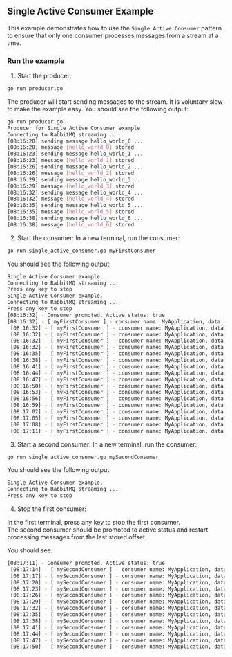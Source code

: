 ## Single Active Consumer Example

This example demonstrates how to use the `Single Active Consumer` pattern to ensure that only one consumer processes messages from a stream at a time.

### Run the example


1. Start the producer:
```bash
go run producer.go
```
The producer will start sending messages to the stream. It is voluntary slow to make the example easy.
You should see the following output:

```bash
go run producer.go
Producer for Single Active Consumer example
Connecting to RabbitMQ streaming ...
[08:16:20] sending message hello_world_0 ...
[08:16:20] message [hello_world_0] stored
[08:16:23] sending message hello_world_1 ...
[08:16:23] message [hello_world_1] stored
[08:16:26] sending message hello_world_2 ...
[08:16:26] message [hello_world_2] stored
[08:16:29] sending message hello_world_3 ...
[08:16:29] message [hello_world_3] stored
[08:16:32] sending message hello_world_4 ...
[08:16:32] message [hello_world_4] stored
[08:16:35] sending message hello_world_5 ...
[08:16:35] message [hello_world_5] stored
[08:16:38] sending message hello_world_6 ...
[08:16:38] message [hello_world_6] stored
```
2. Start the consumer:
In a new terminal, run the consumer:
```bash
go run single_active_consumer.go myFirstConsumer
```

You should see the following output:

```bash
Single Active Consumer example.
Connecting to RabbitMQ streaming ...
Press any key to stop
Single Active Consumer example.
Connecting to RabbitMQ streaming ...
Press any key to stop
[08:16:32] - Consumer promoted. Active status: true
[08:16:32] - [ myFirstConsumer ] - consumer name: MyApplication, data: [hello_world_0], message offset 0,
 [08:16:32] - [ myFirstConsumer ] - consumer name: MyApplication, data: [hello_world_1], message offset 1,
 [08:16:32] - [ myFirstConsumer ] - consumer name: MyApplication, data: [hello_world_2], message offset 2,
 [08:16:32] - [ myFirstConsumer ] - consumer name: MyApplication, data: [hello_world_3], message offset 3,
 [08:16:32] - [ myFirstConsumer ] - consumer name: MyApplication, data: [hello_world_4], message offset 4,
 [08:16:35] - [ myFirstConsumer ] - consumer name: MyApplication, data: [hello_world_5], message offset 6,
 [08:16:38] - [ myFirstConsumer ] - consumer name: MyApplication, data: [hello_world_6], message offset 8,
 [08:16:41] - [ myFirstConsumer ] - consumer name: MyApplication, data: [hello_world_7], message offset 10,
 [08:16:44] - [ myFirstConsumer ] - consumer name: MyApplication, data: [hello_world_8], message offset 12,
 [08:16:47] - [ myFirstConsumer ] - consumer name: MyApplication, data: [hello_world_9], message offset 14,
 [08:16:50] - [ myFirstConsumer ] - consumer name: MyApplication, data: [hello_world_10], message offset 16,
 [08:16:53] - [ myFirstConsumer ] - consumer name: MyApplication, data: [hello_world_11], message offset 18,
 [08:16:56] - [ myFirstConsumer ] - consumer name: MyApplication, data: [hello_world_12], message offset 20,
 [08:16:59] - [ myFirstConsumer ] - consumer name: MyApplication, data: [hello_world_13], message offset 22,
 [08:17:02] - [ myFirstConsumer ] - consumer name: MyApplication, data: [hello_world_14], message offset 24,
 [08:17:05] - [ myFirstConsumer ] - consumer name: MyApplication, data: [hello_world_15], message offset 26,
 [08:17:08] - [ myFirstConsumer ] - consumer name: MyApplication, data: [hello_world_16], message offset 28,
 [08:17:11] - [ myFirstConsumer ] - consumer name: MyApplication, data: [hello_world_17], message offset 30,
```

3. Start a second consumer:
In a new terminal, run the consumer:
```bash
go run single_active_consumer.go mySecondConsumer
```

You should see the following output:

```bash
Single Active Consumer example.
Connecting to RabbitMQ streaming ...
Press any key to stop
```

4. Stop the first consumer:

In the first terminal, press any key to stop the first consumer. <br />
The second consumer should be promoted to active status and restart processing messages from the last stored offset.

You should see:
```bash
[08:17:11] - Consumer promoted. Active status: true
 [08:17:14] - [ mySecondConsumer ] - consumer name: MyApplication, data: [hello_world_18], message offset 32,
 [08:17:17] - [ mySecondConsumer ] - consumer name: MyApplication, data: [hello_world_19], message offset 34,
 [08:17:20] - [ mySecondConsumer ] - consumer name: MyApplication, data: [hello_world_20], message offset 36,
 [08:17:23] - [ mySecondConsumer ] - consumer name: MyApplication, data: [hello_world_21], message offset 38,
 [08:17:26] - [ mySecondConsumer ] - consumer name: MyApplication, data: [hello_world_22], message offset 40,
 [08:17:29] - [ mySecondConsumer ] - consumer name: MyApplication, data: [hello_world_23], message offset 42,
 [08:17:32] - [ mySecondConsumer ] - consumer name: MyApplication, data: [hello_world_24], message offset 44,
 [08:17:35] - [ mySecondConsumer ] - consumer name: MyApplication, data: [hello_world_25], message offset 46,
 [08:17:38] - [ mySecondConsumer ] - consumer name: MyApplication, data: [hello_world_26], message offset 48,
 [08:17:41] - [ mySecondConsumer ] - consumer name: MyApplication, data: [hello_world_27], message offset 50,
 [08:17:44] - [ mySecondConsumer ] - consumer name: MyApplication, data: [hello_world_28], message offset 52,
 [08:17:47] - [ mySecondConsumer ] - consumer name: MyApplication, data: [hello_world_29], message offset 54,
 [08:17:50] - [ mySecondConsumer ] - consumer name: MyApplication, data: [hello_world_30], message offset 56,
```

